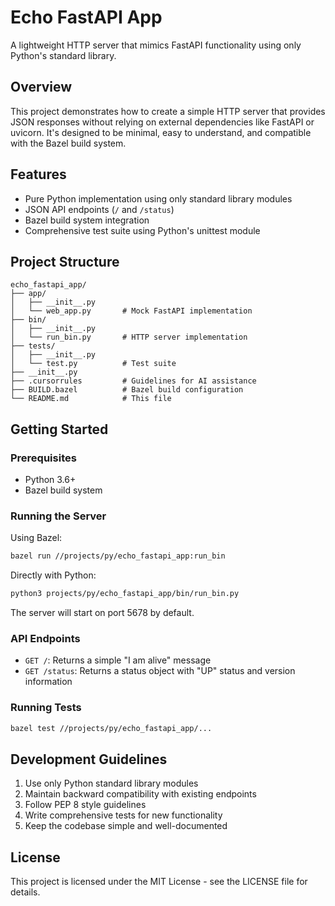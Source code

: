 # Echo FastAPI App

A lightweight HTTP server that mimics FastAPI functionality using only Python's standard library.

## Overview

This project demonstrates how to create a simple HTTP server that provides JSON responses without relying on external dependencies like FastAPI or uvicorn. It's designed to be minimal, easy to understand, and compatible with the Bazel build system.

## Features

- Pure Python implementation using only standard library modules
- JSON API endpoints (`/` and `/status`)
- Bazel build system integration
- Comprehensive test suite using Python's unittest module

## Project Structure

```
echo_fastapi_app/
├── app/
│   ├── __init__.py
│   └── web_app.py       # Mock FastAPI implementation
├── bin/
│   ├── __init__.py
│   └── run_bin.py       # HTTP server implementation
├── tests/
│   ├── __init__.py
│   └── test.py          # Test suite
├── __init__.py
├── .cursorrules         # Guidelines for AI assistance
├── BUILD.bazel          # Bazel build configuration
└── README.md            # This file
```

## Getting Started

### Prerequisites

- Python 3.6+
- Bazel build system

### Running the Server

Using Bazel:

```bash
bazel run //projects/py/echo_fastapi_app:run_bin
```

Directly with Python:

```bash
python3 projects/py/echo_fastapi_app/bin/run_bin.py
```

The server will start on port 5678 by default.

### API Endpoints

- `GET /`: Returns a simple "I am alive" message
- `GET /status`: Returns a status object with "UP" status and version information

### Running Tests

```bash
bazel test //projects/py/echo_fastapi_app/...
```

## Development Guidelines

1. Use only Python standard library modules
2. Maintain backward compatibility with existing endpoints
3. Follow PEP 8 style guidelines
4. Write comprehensive tests for new functionality
5. Keep the codebase simple and well-documented

## License

This project is licensed under the MIT License - see the LICENSE file for details.
